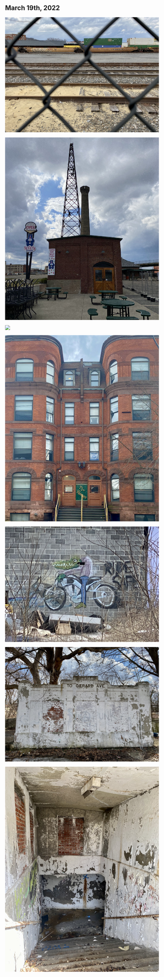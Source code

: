 ## March 19th, 2022

![](img/tracks.jpeg)


![](img/marctower.jpeg)


![](img/mcwall.jpeg)


![](img/windmere.jpeg)


![](img/ridesafe.jpeg)


![](img/gerardavestation.jpeg)


![](img/understation.jpeg)

